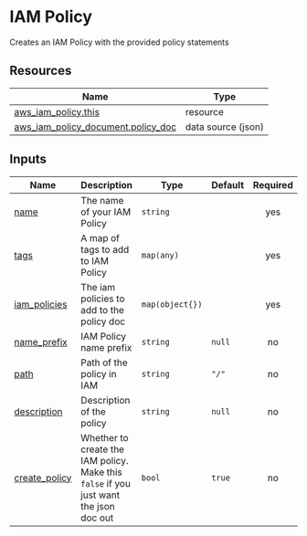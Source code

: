 # IAM Policy

Creates an IAM Policy with the provided policy statements

## Resources
| Name | Type |
|------|------|
| [aws_iam_policy.this](https://registry.terraform.io/providers/hashicorp/aws/latest/docs/resources/iam_policy) | resource |
| [aws_iam_policy_document.policy_doc](https://registry.terraform.io/providers/hashicorp/aws/latest/docs/data-sources/iam_policy_document) | data source (json) |

## Inputs

| Name | Description | Type | Default | Required |
|------|-------------|------|---------|:--------:|
| <a name="input_name"></a> [name](#input\_name) | The name of your IAM Policy | `string` | | yes |
| <a name="input_tags"></a> [tags](#input\_tags) | A map of tags to add to IAM Policy | `map(any)` | | yes |
| <a name="input_iam_policies"></a> [iam\_policies](#input\_iam\_policies) | The iam policies to add to the policy doc | `map(object{})` | | yes |
| <a name="input_name_prefix"></a> [name\_prefix](#input\_name\_prefix) | IAM Policy name prefix | `string` | `null` | no |
| <a name="input_path"></a> [path](#input\_path) | Path of the policy in IAM | `string` | `"/"` | no |
| <a name="input_description"></a> [description](#input\_description) | Description of the policy | `string` | `null` | no |
| <a name="input_create_policy"></a> [create_policy](#input\_create\_policy) | Whether to create the IAM policy. Make this `false` if you just want the json doc out | `bool` | `true` | no |
